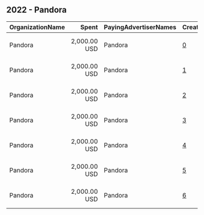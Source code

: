 ## 2022 - Pandora 
|OrganizationName|Spent|PayingAdvertiserNames|CreativeUrls|Impressions|Genders|AgeBrackets|CountryCodes|BillingAddresses|CandidateBallotInformation|
|:---|---:|:---|:---|---:|:---|:---|:---|:---|:---|
|Pandora|2,000.00 USD|Pandora|[0](https://www.snap.com/political-ads/asset/6cedaa48f4e4ecf065bcb0b73352f0217fda4d487203ee92a25d2f8a1dbb1f4d?mediaType=mp4)|110,648||18+|united states|"2100 Franklin Tower, 7th Floor,Oakland,94612,US"|Register to vote|
|Pandora|2,000.00 USD|Pandora|[1](https://www.snap.com/political-ads/asset/a13a142feca855e7e97ac14a6a59eead98ddc2ff719dfabc8543b0ef31701f79?mediaType=mp4)|66,843|FEMALE|18+|united states|"2100 Franklin Tower, 7th Floor,Oakland,94612,US"|Register to vote|
|Pandora|2,000.00 USD|Pandora|[2](https://www.snap.com/political-ads/asset/0b863e2a22809003d6f444b7f418db8070c7bebb3a76adb00d8d42f12ddbe8c4?mediaType=mp4)|56,962||18+|united states|"2100 Franklin Tower, 7th Floor,Oakland,94612,US"|Register to vote|
|Pandora|2,000.00 USD|Pandora|[3](https://www.snap.com/political-ads/asset/0dd66b62b971a93e411c4edae21e335f35afb3533fa0c56ac51119f7f6cab1be?mediaType=mp4)|113,819||18+|united states|"2100 Franklin Tower, 7th Floor,Oakland,94612,US"|Register to vote|
|Pandora|2,000.00 USD|Pandora|[4](https://www.snap.com/political-ads/asset/3dbbab9f5e668e8ec33d83a1b64312eb4b51efb0689c0bcaf981e1770839deae?mediaType=mp4)|128,646||18+|united states|"2100 Franklin Tower, 7th Floor,Oakland,94612,US"|Register to vote|
|Pandora|2,000.00 USD|Pandora|[5](https://www.snap.com/political-ads/asset/4d66b411cc6cdaf63c124cabb7f72ab9c2e70a8edd55d903e530fe4ea53d63d2?mediaType=mp4)|73,377||18+|united states|"2100 Franklin Tower, 7th Floor,Oakland,94612,US"|Register to vote|
|Pandora|2,000.00 USD|Pandora|[6](https://www.snap.com/political-ads/asset/b6922390840eba77d2b9a389309b258c8de3318909aa8441d55862abcd7bb013?mediaType=mp4)|121,778||18+|united states|"2100 Franklin Tower, 7th Floor,Oakland,94612,US"|Register to vote|
